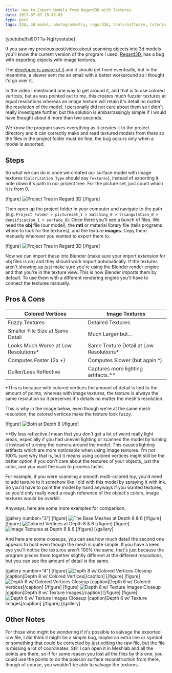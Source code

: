 ```yaml
---
title: How to Export Models from Regard3D with Textures 
date: 2017-07-07 15:43:03
type: post
tags: [3d, 3d model, photogrammetry, regard3d, tools/software, tutorials, videos]
---
```

[youtube]fsi9OTTa-Ng[/youtube]

If you saw my previous post/video about scanning objects into 3d models you'll know the current version of the program I used, [Regard3D](http://www.regard3d.org/), has a bug with exporting objects with image textures.

The [developer is aware of it](https://github.com/rhiestan/Regard3D/issues/4) and it should get fixed eventually, but in the meantime, a viewer sent me an email with a better workaround so I thought I'd go over it.

In the video I mentioned one way to get around it, and that is to use colored vertices, but as was pointed out to me, this creates much fuzzier textures at equal resolutions whereas an image texture will retain it's detail no matter the resolution of the model. I personally did not care about them so I didn't really investigate further, but the solution is embarrassingly simple if I would have thought about it more than two seconds.

We know the program saves everything as it creates it to the project directory and it can correctly make and read textured models from there so the files in the project folder must be fine, the bug occurs only when a model is exported.

## Steps

So what we can do is once we created our surface model with image textures (`Colorization Type` should say `Textures`), instead of exporting it, note down it's path in our project tree. For the picture set, just count which it is from 0.

[figure]
![Project Tree in Regard 3D](/resources/uploads/3d-scan-texture-path.jpg)
[/figure]

Then open up the project folder in your computer and navigate to the path (e.g. `Project Folder > pictureset_1 > matching_0 > triangulation_0 > densification_1 > surface_0`). Once there you'll see a bunch of files. We need the **obj** file (our model), the **mtl** or material library file (tells programs where to look for the textures), and the texture **images**. Copy them manually wherever you wanted to export them to.

[figure]
![Project Tree in Regard 3D](/resources/uploads/3d-scan-files-to-export.jpg)
[/figure]


Now we can import these into Blender (make sure your import extension for obj files is on) and they should work import automatically. If the textures aren't showing up just make sure you're using the Blender render engine and that you're in the texture view. This is how Blender imports them by default. To use them with a different rendering engine you'll have to connect the textures manually.

## Pros & Cons

|Colored Vertices                          |Image Textures                            |
|------------------------------------------|------------------------------------------|
|Fuzzy Textures                            |Detailed Textures                         |
|Smaller File Size at Same Detail          |Much Larger but...                        |
|Looks Much Worse at Low Resolutions*      |Same Texture Detail at Low Resolutions*   |
|Computes Faster (2x +)                    |Computes Slower (but again ^)             |
|Duller/Less Reflective                    |Captures more lighting artifacts.**       |

*This is because with colored vertices the amount of detail is tied to the amount of points, whereas with image textures, the texture is always the same resolution so it preserves it's details no matter the mesh's resolution.

This is why in the image below, even though we're at the same mesh resolution, the colored vertices make the texture look fuzzy.

[figure]
![Both at Depth 8](/resources/uploads/3d-scan-resolution-comparison-both-at-d8.jpg)
[/figure]

**By less reflective I mean that you don't get a lot of weird really light areas, especially if you had uneven lighting or scanned the model by turning it instead of turning the camera around the model. This causes lighting artifacts which are more noticeable when using image textures. I'm not 100% sure why that is, but it means using colored vertices might still be the better option if you don't care about the textures of your objects, just the color, and you want the scan to process faster.

For example, if you were scanning a smooth multi-colored toy, you'd need to add texture to it somehow like I did with this model by spraying it with ink. So you'd have to paint the model by hand anyways if you wanted textures, so you'd only really need a rough reference of the object's colors, image textures would be overkill.

Anyways, here are some more examples for comparison.

[gallery number="3"]
[figure]
![The Base Meshes at Depth 8 & 6](/resources/uploads/3d-scan-resolution-comparison-base-meshes.jpg)
[/figure]
[figure]
![Colored Vertices at Depth 8 & 6](/resources/uploads/3d-scan-resolution-comparison-w-colored-vertices.jpg)
[/figure]
[figure]
![Image Textures at Depth 8 & 6](/resources/uploads/3d-scan-resolution-comparison-w-image-textures.jpg)
[/figure]
[/gallery]

And here are some closeups, you can see how much detail the second one appears to hold even though the mesh is quite simple. If you have a keen eye you'll notice the textures aren't 100% the same, that's just because the program pieces them together slightly different at the different resolutions, but you can see the amount of detail is the same.

[gallery number="4"]
[figure]
![Depth 8 w/ Colored Vertices Closeup](/resources/uploads/3d-scan-d8-colored-vertices.jpg)
[caption]Depth 8 w/ Colored Vertices[/caption]
[/figure]
[figure]
![Depth 6 w/ Colored Vertices Closeup](/resources/uploads/3d-scan-d6-colored-vertices.jpg)
[caption]Depth 6 w/ Colored Vertices[/caption]
[/figure]
[figure]
![Depth 8 w/ Texture Images Closeup](/resources/uploads/3d-scan-d8-textured.jpg)
[caption]Depth 8 w/ Texture Images[/caption]
[/figure]
[figure]
![Depth 6 w/ Texture Images Closeup](/resources/uploads/3d-scan-d6-textured.jpg)
[caption]Depth 6 w/ Texture Images[/caption]
[/figure]
[/gallery]

## Other Notes

For those who might be wondering if it's possible to salvage the exported raw file, I did think it might be a simple bug, maybe an extra line or symbol or something that could be corrected by just editing the raw file, but the file is missing a lot of coordinates. Still I can open it in Meshlab and all the points are there, so if for some reason you lost all the files by this one, you could use the points to do the poisson surface reconstruction from there, though of course, you wouldn't be able to salvage the textures.